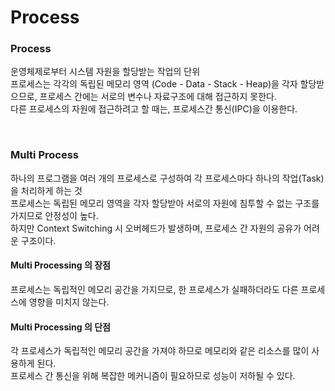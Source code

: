 # Process

### Process

운영체제로부터 시스템 자원을 할당받는 작업의 단위<br>
프로세스는 각각의 독립된 메모리 영역 (Code - Data - Stack - Heap)을 각자 할당받으므로, 프로세스 간에는 서로의 변수나 자료구조에 대해 접근하지 못한다.<br>
다른 프로세스의 자원에 접근하려고 할 때는, 프로세스간 통신(IPC)을 이용한다.<br>

<br>

### Multi Process

하나의 프로그램을 여러 개의 프로세스로 구성하여 각 프로세스마다 하나의 작업(Task)을 처리하게 하는 것<br>
프로세스는 독립된 메모리 영역을 각자 할당받아 서로의 자원에 침투할 수 없는 구조를 가지므로 안정성이 높다.<br>
하지만 Context Switching 시 오버헤드가 발생하며, 프로세스 간 자원의 공유가 어려운 구조이다.<br>

#### Multi Processing 의 장점

프로세스는 독립적인 메모리 공간을 가지므로, 한 프로세스가 실패하더라도 다른 프로세스에 영향을 미치지 않는다.<br>

#### Multi Processing 의 단점

각 프로세스가 독립적인 메모리 공간을 가져야 하므로 메모리와 같은 리소스를 많이 사용하게 된다.<br>
프로세스 간 통신을 위해 복잡한 메커니즘이 필요하므로 성능이 저하될 수 있다.<br>
